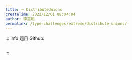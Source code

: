 ```yaml
---
title: ➖ DistributeUnions
createTime: 2022/12/01 08:04:04
author: 李嘉明
permalink: /type-challenges/extreme/distribute-unions/
---
```


::: info 题目
Github: []()

```ts

```

:::
